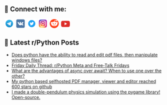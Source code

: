 ## 🔎 Connect with me:
[<img src="https://github.com/bullbesh/bullbesh/blob/main/images/Telegram.png" width="32" height="32" />](https://t.me/bullbesh)
[<img src="https://github.com/bullbesh/bullbesh/blob/main/images/VK.png" width="32" height="32" />](https://vk.com/bullbesh)
[<img src="https://github.com/bullbesh/bullbesh/blob/main/images/Twitter.png" width="32" height="32" />](https://twitter.com/bullbesh1)
[<img src="https://github.com/bullbesh/bullbesh/blob/main/images/Instagram.png" width="32" height="32" />](https://www.instagram.com/bullbesh)
[<img src="https://github.com/bullbesh/bullbesh/blob/main/images/Reddit.png" width="32" height="32" />](https://www.reddit.com/user/bullbesh)
[<img src="https://github.com/bullbesh/bullbesh/blob/main/images/YouTube.png" width="32" height="32" />](https://www.youtube.com/channel/UCtfjRs6uzgq5mfm8S06WTcg)

## 📕 Latest r/Python Posts
<!-- BLOG-POST-LIST:START -->
- [Does python have the ability to read and edit pdf files, then manipulate windows files?](https://www.reddit.com/r/Python/comments/1ijig1x/does_python_have_the_ability_to_read_and_edit_pdf/)
- [Friday Daily Thread: r/Python Meta and Free-Talk Fridays](https://www.reddit.com/r/Python/comments/1ijhini/friday_daily_thread_rpython_meta_and_freetalk/)
- [What are the advantages of async over await? When to use one over the other?](https://www.reddit.com/r/Python/comments/1ijh6f5/what_are_the_advantages_of_async_over_await_when/)
- [My python based selfhosted PDF manager, viewer and editor reached 600 stars on github](https://www.reddit.com/r/Python/comments/1ije2ul/my_python_based_selfhosted_pdf_manager_viewer_and/)
- [I made a double-pendulum physics simulation using the pygame library! Open-source.](https://www.reddit.com/r/Python/comments/1ijc5gm/i_made_a_doublependulum_physics_simulation_using/)
<!-- BLOG-POST-LIST:END -->

